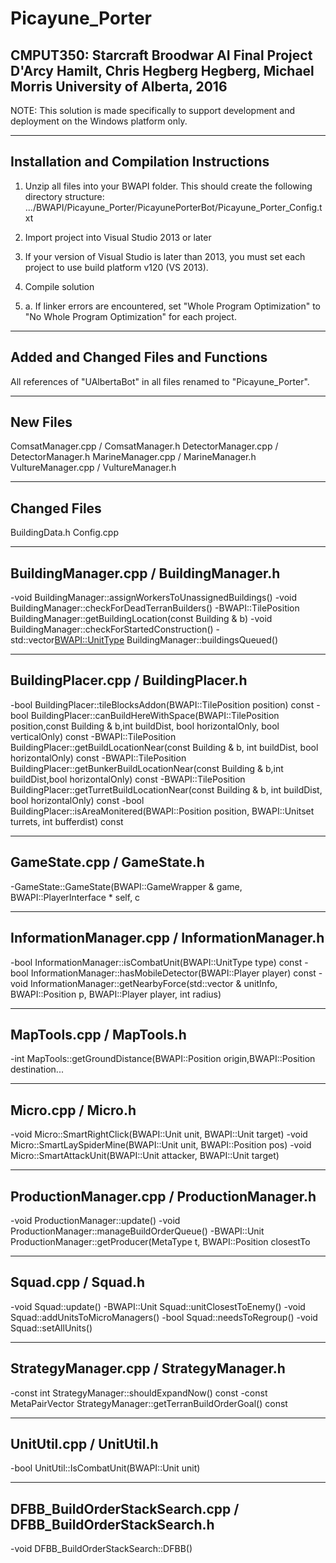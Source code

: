 # Picayune_Porter
CMPUT350: Starcraft Broodwar AI Final Project
D'Arcy Hamilt, Chris Hegberg Hegberg, Michael Morris
University of Alberta, 2016
-------------------------------------------------------------------------------------------------------------------

NOTE: This solution is made specifically to support development and deployment on the Windows platform only.

-------------------------------------------------------------------------------------------------------------------
Installation and Compilation Instructions
-------------------------------------------------------------------------------------------------------------------
1. Unzip all files into your BWAPI folder.  This should create the following directory structure:
.../BWAPI/Picayune_Porter/PicayunePorterBot/Picayune_Porter_Config.txt

2. Import project into Visual Studio 2013 or later
3. If your version of Visual Studio is later than 2013, you must set each project to use build platform v120 (VS 2013).
4. Compile solution
4. a. If linker errors are encountered, set "Whole Program Optimization" to "No Whole Program Optimization" for each project.

-------------------------------------------------------------------------------------------------------------------
Added and Changed Files and Functions
-------------------------------------------------------------------------------------------------------------------

All references of "UAlbertaBot" in all files renamed to "Picayune_Porter".

-------------------------------------------------------------------------------------------------------------------
New Files
-------------------------------------------------------------------------------------------------------------------
ComsatManager.cpp / ComsatManager.h
DetectorManager.cpp / DetectorManager.h
MarineManager.cpp / MarineManager.h
VultureManager.cpp / VultureManager.h

-------------------------------------------------------------------------------------------------------------------
Changed Files
-------------------------------------------------------------------------------------------------------------------
BuildingData.h
Config.cpp

-------------------------------------------------------------------------------------------------------------------
BuildingManager.cpp / BuildingManager.h
-------------------------------------------------------------------------------------------------------------------
-void BuildingManager::assignWorkersToUnassignedBuildings()
-void BuildingManager::checkForDeadTerranBuilders() 
-BWAPI::TilePosition BuildingManager::getBuildingLocation(const Building & b)
-void BuildingManager::checkForStartedConstruction()
-std::vector<BWAPI::UnitType> BuildingManager::buildingsQueued()

-------------------------------------------------------------------------------------------------------------------
BuildingPlacer.cpp / BuildingPlacer.h
-------------------------------------------------------------------------------------------------------------------
-bool BuildingPlacer::tileBlocksAddon(BWAPI::TilePosition position) const
-bool BuildingPlacer::canBuildHereWithSpace(BWAPI::TilePosition position,const Building & b,int buildDist, bool horizontalOnly, bool verticalOnly) const
-BWAPI::TilePosition BuildingPlacer::getBuildLocationNear(const Building & b, int buildDist, bool horizontalOnly) const
-BWAPI::TilePosition BuildingPlacer::getBunkerBuildLocationNear(const Building & b,int buildDist,bool horizontalOnly) const
-BWAPI::TilePosition BuildingPlacer::getTurretBuildLocationNear(const Building & b, int buildDist, bool horizontalOnly) const
-bool BuildingPlacer::isAreaMonitered(BWAPI::Position position, BWAPI::Unitset turrets,  int bufferdist) const

-------------------------------------------------------------------------------------------------------------------
GameState.cpp / GameState.h
-------------------------------------------------------------------------------------------------------------------
-GameState::GameState(BWAPI::GameWrapper & game, BWAPI::PlayerInterface * self, c

-------------------------------------------------------------------------------------------------------------------
InformationManager.cpp / InformationManager.h
-------------------------------------------------------------------------------------------------------------------
-bool InformationManager::isCombatUnit(BWAPI::UnitType type) const
-bool InformationManager::hasMobileDetector(BWAPI::Player player) const
-void InformationManager::getNearbyForce(std::vector<UnitInfo> & unitInfo, BWAPI::Position p, BWAPI::Player player, int radius) 

-------------------------------------------------------------------------------------------------------------------
MapTools.cpp / MapTools.h
-------------------------------------------------------------------------------------------------------------------
-int MapTools::getGroundDistance(BWAPI::Position origin,BWAPI::Position destination...

-------------------------------------------------------------------------------------------------------------------
Micro.cpp / Micro.h
-------------------------------------------------------------------------------------------------------------------
-void Micro::SmartRightClick(BWAPI::Unit unit, BWAPI::Unit target)
-void Micro::SmartLaySpiderMine(BWAPI::Unit unit, BWAPI::Position pos)
-void Micro::SmartAttackUnit(BWAPI::Unit attacker, BWAPI::Unit target)

-------------------------------------------------------------------------------------------------------------------
ProductionManager.cpp / ProductionManager.h
-------------------------------------------------------------------------------------------------------------------
-void ProductionManager::update()
-void ProductionManager::manageBuildOrderQueue()
-BWAPI::Unit ProductionManager::getProducer(MetaType t, BWAPI::Position closestTo

-------------------------------------------------------------------------------------------------------------------
Squad.cpp / Squad.h
-------------------------------------------------------------------------------------------------------------------
-void Squad::update()
-BWAPI::Unit Squad::unitClosestToEnemy()
-void Squad::addUnitsToMicroManagers()
-bool Squad::needsToRegroup()
-void Squad::setAllUnits()

-------------------------------------------------------------------------------------------------------------------
StrategyManager.cpp / StrategyManager.h
-------------------------------------------------------------------------------------------------------------------
-const int StrategyManager::shouldExpandNow() const
-const MetaPairVector StrategyManager::getTerranBuildOrderGoal() const

-------------------------------------------------------------------------------------------------------------------
UnitUtil.cpp / UnitUtil.h
-------------------------------------------------------------------------------------------------------------------
-bool UnitUtil::IsCombatUnit(BWAPI::Unit unit)

-------------------------------------------------------------------------------------------------------------------
DFBB_BuildOrderStackSearch.cpp / DFBB_BuildOrderStackSearch.h
-------------------------------------------------------------------------------------------------------------------
-void DFBB_BuildOrderStackSearch::DFBB()